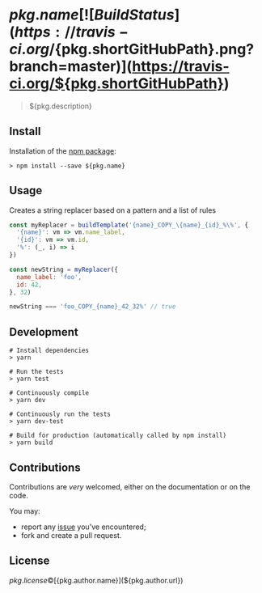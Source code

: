 # ${pkg.name} [![Build Status](https://travis-ci.org/${pkg.shortGitHubPath}.png?branch=master)](https://travis-ci.org/${pkg.shortGitHubPath})

> ${pkg.description}

## Install

Installation of the [npm package](https://npmjs.org/package/${pkg.name}):

```
> npm install --save ${pkg.name}
```

## Usage


Creates a string replacer based on a pattern and a list of rules

```js
const myReplacer = buildTemplate('{name}_COPY_\{name}_{id}_%\%', {
  '{name}': vm => vm.name_label,
  '{id}': vm => vm.id,
  '%': (_, i) => i
})

const newString = myReplacer({
  name_label: 'foo',
  id: 42,
}, 32)

newString === 'foo_COPY_{name}_42_32%' // true
```

## Development

```
# Install dependencies
> yarn

# Run the tests
> yarn test

# Continuously compile
> yarn dev

# Continuously run the tests
> yarn dev-test

# Build for production (automatically called by npm install)
> yarn build
```

## Contributions

Contributions are *very* welcomed, either on the documentation or on
the code.

You may:

- report any [issue](${pkg.bugs})
  you've encountered;
- fork and create a pull request.

## License

${pkg.license} © [${pkg.author.name}](${pkg.author.url})
